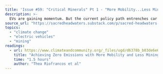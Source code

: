 ```yaml
---
title: 'Issue #59: "Critical Minerals" Pt 1 - "More Mobility...Less Mining"'
description: >-
  EVs are gaining momentum. But the current policy path entrenches car dependence and commits us to unrealistic, unjust and unsustainable levels of mining. Can we shape a better future with less mining?
source_url: "https://sacredheadwaters.substack.com/p/sacred-headwaters-59-more-mobilityless"
topics:
  - "climate change"
  - "electric vehicles"
  - "mining"
readings:
  - url: https://www.climateandcommunity.org/_files/ugd/d6378b_b03de6e6b0e14eb0a2f6b608abe9f93d.pdf
    title: "Achieving Zero Emissions with More Mobility and Less Mining"
    time: "1.5 hours"
    author: "Thea Riofrancos et al"
---
```

